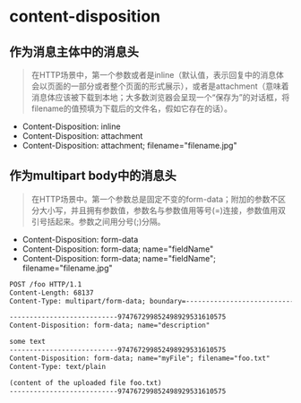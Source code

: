 # content-disposition


## 作为消息主体中的消息头
> 在HTTP场景中，第一个参数或者是inline（默认值，表示回复中的消息体会以页面的一部分或者整个页面的形式展示），或者是attachment（意味着消息体应该被下载到本地；大多数浏览器会呈现一个“保存为”的对话框，将filename的值预填为下载后的文件名，假如它存在的话）。

* Content-Disposition: inline
* Content-Disposition: attachment
* Content-Disposition: attachment; filename="filename.jpg"



## 作为multipart body中的消息头
> 在HTTP场景中。第一个参数总是固定不变的form-data；附加的参数不区分大小写，并且拥有参数值，参数名与参数值用等号(=)连接，参数值用双引号括起来。参数之间用分号(;)分隔。

* Content-Disposition: form-data
* Content-Disposition: form-data; name="fieldName"
* Content-Disposition: form-data; name="fieldName"; filename="filename.jpg"


```txt
POST /foo HTTP/1.1
Content-Length: 68137
Content-Type: multipart/form-data; boundary=---------------------------974767299852498929531610575

---------------------------974767299852498929531610575
Content-Disposition: form-data; name="description" 

some text
---------------------------974767299852498929531610575
Content-Disposition: form-data; name="myFile"; filename="foo.txt" 
Content-Type: text/plain 

(content of the uploaded file foo.txt)
---------------------------974767299852498929531610575
```